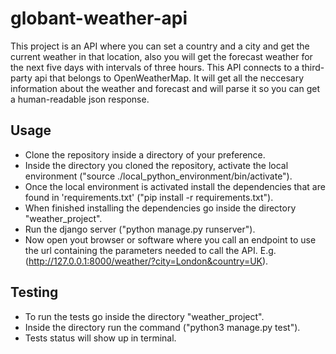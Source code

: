 # globant-weather-api

This project is an API where you can set a country and a city and get the current weather in that location, also you will get the forecast weather for the next five days with intervals of three hours. This API connects to a third-party api that belongs to OpenWeatherMap. It will get all the neccesary information about the weather and forecast and will parse it so you can get a human-readable json response.

## Usage

* Clone the repository inside a directory of your preference.
* Inside the directory you cloned the repository, activate the local environment ("source ./local_python_environment/bin/activate").
* Once the local environment is activated install the dependencies that are found in 'requirements.txt' ("pip install -r requirements.txt").
* When finished installing the dependencies go inside the directory "weather_project".
* Run the django server ("python manage.py runserver").
* Now open yout browser or software where you call an endpoint to use the url containing the parameters needed to call the API. E.g. (http://127.0.0.1:8000/weather/?city=London&country=UK).
  
## Testing
  
* To run the tests go inside the directory "weather_project". 
* Inside the directory run the command ("python3 manage.py test").
* Tests status will show up in terminal.
